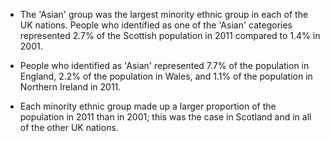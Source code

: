 * The 'Asian' group was the largest minority ethnic group in each of the UK nations. People who identified as one of the 'Asian' categories represented 2.7% of the Scottish population in 2011 compared to 1.4% in 2001.

* People who identified as 'Asian' represented 7.7% of the population in England, 2.2% of the population in Wales, and 1.1% of the population in Northern Ireland in 2011.

* Each minority ethnic group made up a larger proportion of the population in 2011 than in 2001; this was the case in Scotland and in all of the other UK nations.
